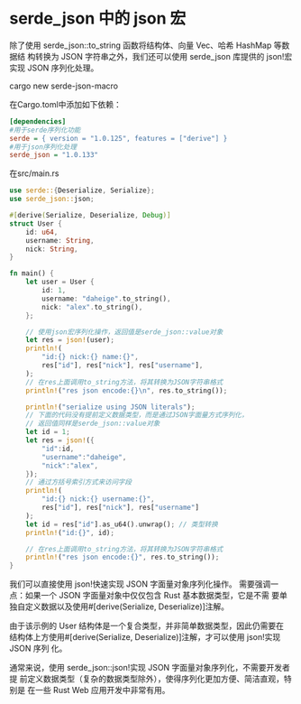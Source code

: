 # serde_json 中的 json 宏
除了使用 serde_json::to_string 函数将结构体、向量 Vec、哈希 HashMap 等数据结
构转换为 JSON 字符串之外，我们还可以使用 serde_json 库提供的 json!宏实现 JSON
序列化处理。

cargo new serde-json-macro

在Cargo.toml中添加如下依赖：
```ini
[dependencies]
#用于serde序列化功能
serde = { version = "1.0.125", features = ["derive"] }
#用于json序列化处理
serde_json = "1.0.133"
```

在src/main.rs
```rust
use serde::{Deserialize, Serialize};
use serde_json::json;

#[derive(Serialize, Deserialize, Debug)]
struct User {
    id: u64,
    username: String,
    nick: String,
}

fn main() {
    let user = User {
        id: 1,
        username: "daheige".to_string(),
        nick: "alex".to_string(),
    };

    // 使用json宏序列化操作，返回值是serde_json::value对象
    let res = json!(user);
    println!(
        "id:{} nick:{} name:{}",
        res["id"], res["nick"], res["username"],
    );
    // 在res上面调用to_string方法，将其转换为JSON字符串格式
    println!("res json encode:{}\n", res.to_string());

    println!("serialize using JSON literals");
    // 下面的代码没有提前定义数据类型，而是通过JSON字面量方式序列化，
    // 返回值同样是serde_json::value对象
    let id = 1;
    let res = json!({
        "id":id,
        "username":"daheige",
        "nick":"alex",
    });
    // 通过方括号索引方式来访问字段
    println!(
        "id:{} nick:{} username:{}",
        res["id"], res["nick"], res["username"]
    );
    let id = res["id"].as_u64().unwrap(); // 类型转换
    println!("id:{}", id);

    // 在res上面调用to_string方法，将其转换为JSON字符串格式
    println!("res json encode:{}", res.to_string());
}


```

我们可以直接使用 json!快速实现 JSON 字面量对象序列化操作。
需要强调一点：如果一个 JSON 字面量对象中仅仅包含 Rust 基本数据类型，它是不需
要单独自定义数据以及使用#[derive(Serialize, Deserialize)]注解。

由于该示例的 User 结构体是一个复合类型，并非简单数据类型，因此仍需要在
结构体上方使用#[derive(Serialize, Deserialize)]注解，才可以使用 json!实现 JSON 序列
化。

通常来说，使用 serde_json::json!实现 JSON 字面量对象序列化，不需要开发者提
前定义数据类型（复杂的数据类型除外），使得序列化更加方便、简洁直观，特别是
在一些 Rust Web 应用开发中非常有用。
